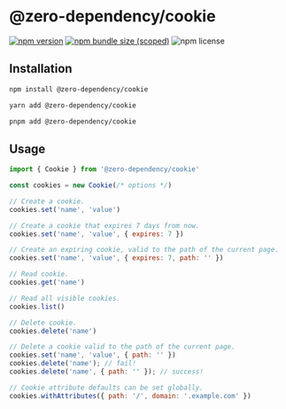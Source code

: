 # @zero-dependency/cookie

[![npm version](https://img.shields.io/npm/v/@zero-dependency/cookie)](https://npm.im/@zero-dependency/cookie)
[![npm bundle size (scoped)](https://img.shields.io/bundlephobia/minzip/@zero-dependency/cookie)](https://bundlephobia.com/package/@zero-dependency/cookie@latest)
![npm license](https://img.shields.io/npm/l/@zero-dependency/cookie)

## Installation

```sh
npm install @zero-dependency/cookie
```

```sh
yarn add @zero-dependency/cookie
```

```sh
pnpm add @zero-dependency/cookie
```

## Usage

```js
import { Cookie } from '@zero-dependency/cookie'

const cookies = new Cookie(/* options */)

// Create a cookie.
cookies.set('name', 'value')

// Create a cookie that expires 7 days from now.
cookies.set('name', 'value', { expires: 7 })

// Create an expiring cookie, valid to the path of the current page.
cookies.set('name', 'value', { expires: 7, path: '' })

// Read cookie.
cookies.get('name')

// Read all visible cookies.
cookies.list()

// Delete cookie.
cookies.delete('name')

// Delete a cookie valid to the path of the current page.
cookies.set('name', 'value', { path: '' })
cookies.delete('name'); // fail!
cookies.delete('name', { path: '' }); // success!

// Cookie attribute defaults can be set globally.
cookies.withAttributes({ path: '/', domain: '.example.com' })
```
